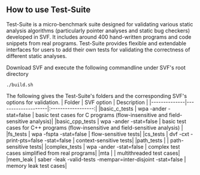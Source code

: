## How to use Test-Suite

Test-Suite is a micro-benchmark suite designed for validating various static analysis algorithms (particularly pointer analyses and static bug checkers) developed in SVF. It includes around 400 hand-written programs and code snippets from real programs. Test-Suite provides flexible and extendable interfaces for users to add their own tests for validating the correctness of different static analyses.


Download SVF and execute the following commandline under SVF's root directory
```
./build.sh
```

The following gives the Test-Suite's folders and the corresponding SVF's options for validation.
| Folder       |  SVF option | Description        |
|--------------|--------------------|:------------------:|
|basic_c_tests |   wpa -ander -stat=false | basic test cases for C programs (flow-insensitive and field-sensitive analysis)|
|basic_cpp_tests | wpa -ander -stat=false | basic test cases for C++ programs (flow-insensitive and field-sensitive analysis) |
|fs_tests |   wpa -fspta -stat=false | flow-sensitive tests|
|cs_tests |  dvf -cxt -print-pts=false -stat=false | context-sensitive tests|
|path_tests |   | path-sensitive tests|
|complex_tests | wpa -ander -stat=false | complex test cases simplified from real programs|
|mta |  | multithreaded test cases|
|mem_leak |   saber -leak -valid-tests -mempar=inter-disjoint -stat=false | memory leak test cases|


